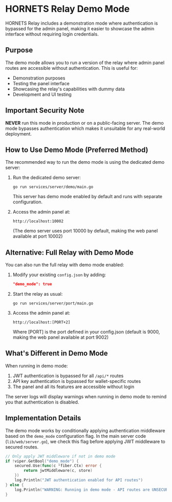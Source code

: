 # HORNETS Relay Demo Mode

HORNETS Relay includes a demonstration mode where authentication is bypassed for the admin panel, making it easier to showcase the admin interface without requiring login credentials.

## Purpose

The demo mode allows you to run a version of the relay where admin panel routes are accessible without authentication. This is useful for:

- Demonstration purposes
- Testing the panel interface
- Showcasing the relay's capabilities with dummy data
- Development and UI testing

## Important Security Note

**NEVER** run this mode in production or on a public-facing server. The demo mode bypasses authentication which makes it unsuitable for any real-world deployment.

## How to Use Demo Mode (Preferred Method)

The recommended way to run the demo mode is using the dedicated demo server:

1. Run the dedicated demo server:
   ```
   go run services/server/demo/main.go
   ```

   This server has demo mode enabled by default and runs with separate configuration.

2. Access the admin panel at:
   ```
   http://localhost:10002
   ```
   (The demo server uses port 10000 by default, making the web panel available at port 10002)

## Alternative: Full Relay with Demo Mode

You can also run the full relay with demo mode enabled:

1. Modify your existing `config.json` by adding:
   ```json
   "demo_mode": true
   ```

2. Start the relay as usual:
   ```
   go run services/server/port/main.go
   ```

3. Access the admin panel at:
   ```
   http://localhost:[PORT+2]
   ```
   Where [PORT] is the port defined in your config.json (default is 9000, making the web panel available at port 9002)

## What's Different in Demo Mode

When running in demo mode:

1. JWT authentication is bypassed for all `/api/*` routes
2. API key authentication is bypassed for wallet-specific routes
3. The panel and all its features are accessible without login

The server logs will display warnings when running in demo mode to remind you that authentication is disabled.

## Implementation Details

The demo mode works by conditionally applying authentication middleware based on the `demo_mode` configuration flag. In the main server code (`lib/web/server.go`), we check this flag before applying JWT middleware to secured routes.

```go
// Only apply JWT middleware if not in demo mode
if !viper.GetBool("demo_mode") {
    secured.Use(func(c *fiber.Ctx) error {
        return jwtMiddleware(c, store)
    })
    log.Println("JWT authentication enabled for API routes")
} else {
    log.Println("WARNING: Running in demo mode - API routes are UNSECURED!")
}
